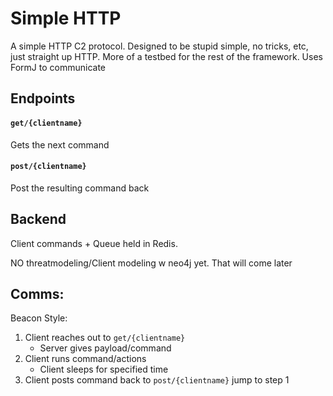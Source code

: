 # Simple HTTP

A simple HTTP C2 protocol. Designed to be stupid simple, no tricks, etc, just straight up HTTP. More of a testbed for the rest of the framework. Uses FormJ to communicate


## Endpoints

#### `get/{clientname}`

Gets the next command

#### `post/{clientname}`

Post the resulting command back


## Backend
Client commands + Queue held in Redis.

NO threatmodeling/Client modeling w neo4j yet. That will come later

## Comms:

Beacon Style:
1. Client reaches out to `get/{clientname}`
    - Server gives payload/command
2. Client runs command/actions
    - Client sleeps for specified time
3. Client posts command back to `post/{clientname}`
jump to step 1